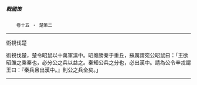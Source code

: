 

##### 戰國策
　　`卷十五 ‧ 楚策二`

* * *

術視伐楚

術視伐楚，楚令昭鼠以十萬軍漢中。昭雎勝秦于重丘，蘇厲謂宛公昭鼠曰：「王欲昭雎之乘秦也，必分公之兵以益之。秦知公兵之分也，必出漢中。請為公令辛戎謂王曰：『秦兵且出漢中。』則公之兵全矣。」

* * *

